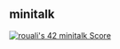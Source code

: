 ## minitalk
[![rouali's 42 minitalk Score](https://badge42.vercel.app/api/v2/clind2tqi003508ld56s1n6tk/project/2946285)](https://github.com/JaeSeoKim/badge42)